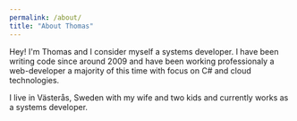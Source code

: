 ```yaml
---
permalink: /about/
title: "About Thomas"
---
```


Hey! I'm Thomas and I consider myself a systems developer. I have been writing code since around 2009 and have been working professionaly a web-developer a majority of this time with focus on C# and cloud technologies.

I live in Västerås, Sweden with my wife and two kids and currently works as a systems developer.